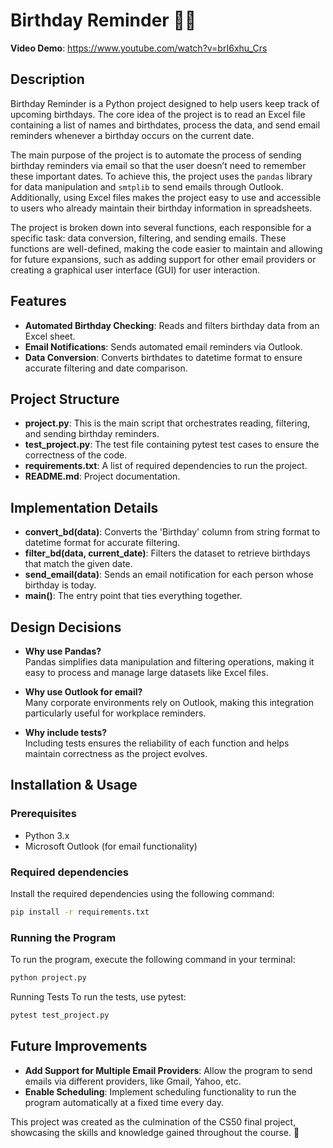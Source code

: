 # Birthday Reminder 🎂🎈

**Video Demo**: https://www.youtube.com/watch?v=brI6xhu_Crs

## Description

Birthday Reminder is a Python project designed to help users keep track of upcoming birthdays. The core idea of the project is to read an Excel file containing a list of names and birthdates, process the data, and send email reminders whenever a birthday occurs on the current date.

The main purpose of the project is to automate the process of sending birthday reminders via email so that the user doesn’t need to remember these important dates. To achieve this, the project uses the `pandas` library for data manipulation and `smtplib` to send emails through Outlook. Additionally, using Excel files makes the project easy to use and accessible to users who already maintain their birthday information in spreadsheets.

The project is broken down into several functions, each responsible for a specific task: data conversion, filtering, and sending emails. These functions are well-defined, making the code easier to maintain and allowing for future expansions, such as adding support for other email providers or creating a graphical user interface (GUI) for user interaction.


## Features

- **Automated Birthday Checking**: Reads and filters birthday data from an Excel sheet.
- **Email Notifications**: Sends automated email reminders via Outlook.
- **Data Conversion**: Converts birthdates to datetime format to ensure accurate filtering and date comparison.

## Project Structure

- **project.py**: This is the main script that orchestrates reading, filtering, and sending birthday reminders.
- **test_project.py**: The test file containing pytest test cases to ensure the correctness of the code.
- **requirements.txt**: A list of required dependencies to run the project.
- **README.md**: Project documentation.

## Implementation Details

- **convert_bd(data)**: Converts the 'Birthday' column from string format to datetime format for accurate filtering.
- **filter_bd(data, current_date)**: Filters the dataset to retrieve birthdays that match the given date.
- **send_email(data)**: Sends an email notification for each person whose birthday is today.
- **main()**: The entry point that ties everything together.

## Design Decisions

- **Why use Pandas?**  
  Pandas simplifies data manipulation and filtering operations, making it easy to process and manage large datasets like Excel files.

- **Why use Outlook for email?**  
  Many corporate environments rely on Outlook, making this integration particularly useful for workplace reminders.

- **Why include tests?**  
  Including tests ensures the reliability of each function and helps maintain correctness as the project evolves.

## Installation & Usage

### Prerequisites

- Python 3.x
- Microsoft Outlook (for email functionality)

### Required dependencies

Install the required dependencies using the following command:

```bash
pip install -r requirements.txt
```
### Running the Program

To run the program, execute the following command in your terminal:

```bash
python project.py
```
Running Tests
To run the tests, use pytest:

```bash
pytest test_project.py
```
## Future Improvements

- **Add Support for Multiple Email Providers**: Allow the program to send emails via different providers, like Gmail, Yahoo, etc. 
- **Enable Scheduling**: Implement scheduling functionality to run the program automatically at a fixed time every day.

This project was created as the culmination of the CS50 final project, showcasing the skills and knowledge gained throughout the course. 🚀

